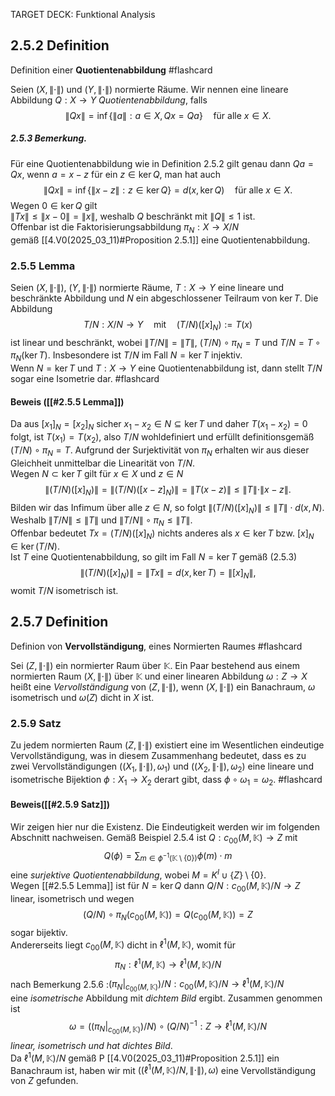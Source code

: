 
TARGET DECK: Funktional Analysis

## 2.5.2 Definition
Definition einer **Quotientenabbildung** #flashcard 

Seien $(X, \|\cdot\|)$ und $(Y, \|\cdot\|)$ normierte Räume. 
Wir nennen eine lineare Abbildung $Q: X \to Y$ *Quotientenabbildung*, falls  
$$\|Qx\| = \inf \{ \|a\| : a \in X, Qx = Qa \} \quad \text{für alle } x \in X.$$
<!--ID: 1742211130780-->


##### 2.5.3 Bemerkung. 
Für eine Quotientenabbildung wie in Definition 2.5.2 gilt genau dann $Qa = Qx$, wenn $a = x - z$ für ein $z \in \ker Q$, man hat auch  $$\|Qx\| = \inf \{ \|x - z\| : z \in \ker Q \} = d(x, \ker Q) \quad \text{für alle } x \in X.$$  Wegen $0 \in \ker Q$ gilt  
$\|Tx\| \leq \|x - 0\| = \|x\|,$  weshalb $Q$ beschränkt mit  $\|Q\| \leq 1$ ist.  
Offenbar ist die Faktorisierungsabbildung  $\pi_N : X \to X/N$  
gemäß [[4.V0(2025_03_11)#Proposition 2.5.1]] eine Quotientenabbildung.

### 2.5.5 Lemma
Seien $(X, \|\cdot\|)$, $(Y, \|\cdot\|)$ normierte Räume, $T : X \to Y$ eine lineare und beschränkte Abbildung und $N$ ein abgeschlossener Teilraum von $\ker T$. Die Abbildung  $$T/N : X/N \to Y \quad \text{mit} \quad (T/N)([x]_N) := T(x)$$ist linear und beschränkt, wobei $\|T/N\| = \|T\|$, $(T/N) \circ \pi_N = T$ und $T/N = T \circ \pi_N(\ker T)$. Insbesondere ist $T/N$ im Fall $N = \ker T$ injektiv.  
Wenn $N = \ker T$ und $T : X \to Y$ eine Quotientenabbildung ist, dann stellt $T/N$ sogar eine Isometrie dar.  #flashcard 

#### Beweis ([[#2.5.5 Lemma]])
Da aus $[x_1]_N = [x_2]_N$ sicher $x_1 - x_2 \in N \subseteq \ker T$ und daher $T(x_1 - x_2) = 0$ folgt, ist $T(x_1) = T(x_2)$, also $T/N$ wohldefiniert und erfüllt definitionsgemäß $(T/N) \circ \pi_N = T$. Aufgrund der Surjektivität von $\pi_N$ erhalten wir aus dieser Gleichheit unmittelbar die Linearität von $T/N$.  
Wegen $N \subset \ker T$ gilt für $x \in X$ und $z \in N$  
$$\|(T/N)([x]_N)\| = \|(T/N)([x - z]_N)\| = \|T(x - z)\| \leq \|T\| \cdot \|x - z\|.$$
Bilden wir das Infimum über alle $z \in N$, so folgt $\|(T/N)([x]_N)\| \leq \|T\| \cdot d(x, N)$.  
Weshalb $\|T/N\| \leq \|T\|$ und $\|T/N\| \circ \pi_N \leq \|T\|$.  
Offenbar bedeutet $Tx = (T/N)([x]_N)$ nichts anderes als $x \in \ker T$ bzw. $[x]_N \in \ker(T/N)$.  
Ist $T$ eine Quotientenabbildung, so gilt im Fall $N = \ker T$ gemäß (2.5.3)  
$$\|(T/N)([x]_N)\| = \|Tx\| = d(x, \ker T) = \|[x]_N\|,$$  womit $T/N$ isometrisch ist.
<!--ID: 1742211503066-->

## 2.5.7 Definition 
Definion von **Vervollständigung**, eines Normierten Raumes #flashcard 

Sei $(Z, \|\cdot\|)$ ein normierter Raum über $\mathbb{K}$. Ein Paar bestehend aus einem normierten Raum $(X, \|\cdot\|)$ über $\mathbb{K}$ und einer linearen Abbildung $\omega : Z \to X$ heißt eine *Vervollständigung* von $(Z, \|\cdot\|)$, wenn $(X, \|\cdot\|)$ ein Banachraum, $\omega$ isometrisch und $\omega(Z)$ dicht in $X$ ist.  
<!--ID: 1742211628616-->


### 2.5.9 Satz
Zu jedem normierten Raum $(Z, \|\cdot\|)$ existiert eine im Wesentlichen eindeutige Vervollständigung, was in diesem Zusammenhang bedeutet, dass es zu zwei Vervollständigungen $((X_1, \|\cdot\|), \omega_1)$ und $((X_2, \|\cdot\|), \omega_2)$ eine lineare und isometrische Bijektion $\phi : X_1 \to X_2$ derart gibt, dass $\phi \circ \omega_1 = \omega_2$.  #flashcard 
#### Beweis([[#2.5.9 Satz]])
Wir zeigen hier nur die Existenz. Die Eindeutigkeit werden wir im folgenden Abschnitt nachweisen. Gemäß Beispiel 2.5.4 ist $Q : c_{00}(M, \mathbb{K}) \to Z$ mit  
$$Q(\phi) = \sum_{m \in \phi^{-1}(\mathbb{K} \setminus \{0\})} \phi(m) \cdot m$$eine *surjektive Quotientenabbildung*, wobei $M = K^{I} \cup \{Z\} \setminus \{0\}$.  
Wegen [[#2.5.5 Lemma]] ist für $N = \ker Q$ dann $Q/N : c_{00}(M, \mathbb{K})/N \to Z$ linear, isometrisch und wegen$$(Q/N) \circ \pi_N (c_{00}(M, \mathbb{K})) = Q(c_{00}(M, \mathbb{K})) = Z$$sogar bijektiv.  
Andererseits liegt $c_{00}(M, \mathbb{K})$ dicht in $\ell^1(M, \mathbb{K})$, womit für  
$$\pi_N : \ell^1(M, \mathbb{K}) \to \ell^1(M, \mathbb{K}) / N$$nach Bemerkung 2.5.6 :$(\pi_N |_{c_{00}(M, \mathbb{K})}) / N : c_{00}(M, \mathbb{K})/N \to \ell^1(M, \mathbb{K}) / N$  
eine *isometrische* Abbildung mit *dichtem Bild* ergibt. Zusammen genommen ist  
$$\omega = \left( (\pi_N |_{c_{00}(M, \mathbb{K})}) / N \right) \circ (Q/N)^{-1} : Z \to \ell^1(M, \mathbb{K}) / N$$*linear, isometrisch und hat dichtes Bild*.  
Da $\ell^1(M, \mathbb{K}) / N$ gemäß P [[4.V0(2025_03_11)#Proposition 2.5.1]] ein Banachraum ist, haben wir mit $((\ell^1(M, \mathbb{K}) / N, \|\cdot\|), \omega)$  eine Vervollständigung von $Z$ gefunden.
<!--ID: 1742211971716-->
